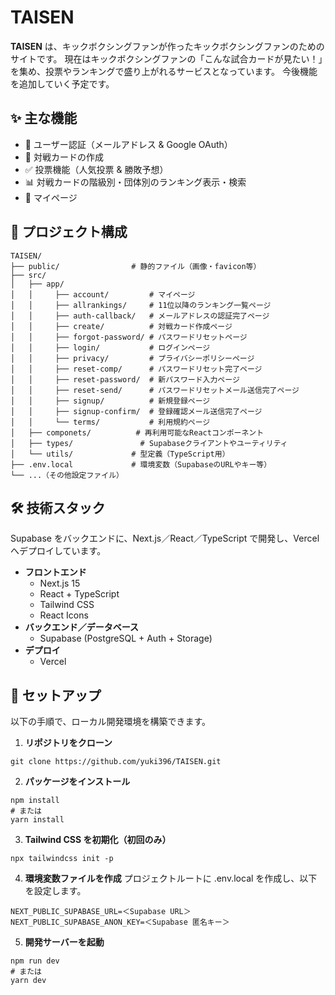 # TAISEN
**TAISEN** は、キックボクシングファンが作ったキックボクシングファンのためのサイトです。
現在はキックボクシングファンの「こんな試合カードが見たい！」を集め、投票やランキングで盛り上がれるサービスとなっています。
今後機能を追加していく予定です。


## ✨ 主な機能
- 🔐 ユーザー認証（メールアドレス & Google OAuth）  
- 🎴 対戦カードの作成
- ✅ 投票機能（人気投票 & 勝敗予想）
- 📊 対戦カードの階級別・団体別のランキング表示・検索
- 👤 マイページ 

## 🌲 プロジェクト構成
```
TAISEN/
├── public/                # 静的ファイル（画像・favicon等）
├── src/
│   ├── app/
│   │     ├── account/         # マイページ
│   │     ├── allrankings/     # 11位以降のランキング一覧ページ
│   │     ├── auth-callback/   # メールアドレスの認証完了ページ
│   │     ├── create/          # 対戦カード作成ページ
│   │     ├── forgot-password/ # パスワードリセットページ
│   │     ├── login/           # ログインページ
│   │     ├── privacy/         # プライバシーポリシーページ
│   │     ├── reset-comp/      # パスワードリセット完了ページ
│   │     ├── reset-password/  # 新パスワード入力ページ
│   │     ├── reset-send/      # パスワードリセットメール送信完了ページ
│   │     ├── signup/          # 新規登録ページ
│   │     ├── signup-confirm/  # 登録確認メール送信完了ページ
│   │     └── terms/           # 利用規約ページ
│   ├── componets/          # 再利用可能なReactコンポーネント
│   ├── types/               # Supabaseクライアントやユーティリティ
│   └── utils/             # 型定義（TypeScript用）
├── .env.local             # 環境変数（SupabaseのURLやキー等）
└── ...（その他設定ファイル）
```

## 🛠️ 技術スタック
Supabase をバックエンドに、Next.js／React／TypeScript で開発し、Vercel へデプロイしています。
- **フロントエンド**  
  - Next.js 15  
  - React + TypeScript  
  - Tailwind CSS  
  - React Icons  
- **バックエンド／データベース**  
  - Supabase (PostgreSQL + Auth + Storage)  
- **デプロイ**  
  - Vercel  

## 🚀 セットアップ  
以下の手順で、ローカル開発環境を構築できます。

1. **リポジトリをクローン**
  ```
  git clone https://github.com/yuki396/TAISEN.git
  ```
2. **パッケージをインストール** 
  ```
  npm install
  # または
  yarn install
  ```
3. **Tailwind CSS を初期化（初回のみ）** 
  ```
  npx tailwindcss init -p
  ```
4. **環境変数ファイルを作成**
  プロジェクトルートに .env.local を作成し、以下を設定します。
  ```
  NEXT_PUBLIC_SUPABASE_URL=＜Supabase URL＞
  NEXT_PUBLIC_SUPABASE_ANON_KEY=＜Supabase 匿名キー＞
  ```
5. **開発サーバーを起動**
  ```
  npm run dev
  # または
  yarn dev
  ```